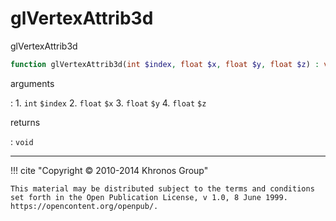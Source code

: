# glVertexAttrib3d
glVertexAttrib3d

```php
function glVertexAttrib3d(int $index, float $x, float $y, float $z) : void
```

arguments

:    1. `int` `$index` 
    2. `float` `$x` 
    3. `float` `$y` 
    4. `float` `$z` 

returns

:    `void` 

---
     

!!! cite "Copyright © 2010-2014 Khronos Group"

    This material may be distributed subject to the terms and conditions set forth in the Open Publication License, v 1.0, 8 June 1999. https://opencontent.org/openpub/.